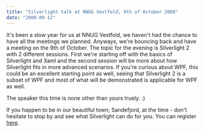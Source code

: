 ```yaml
---
title: "Silverlight talk at NNUG Vestfold, 9th of October 2008"
date: "2008-09-12"
---
```


It's been a slow year for us at NNUG Vestfold, we haven't had the chance to have all the meetings we planned. Anyways, we're bouncing back and have a meeting on the 9th of October. The topic for the evening is Silverlight 2 with 2 different sessions. First we're starting off with the basics of Silverlight and Xaml and the second session will be more about how Silverlight fits in more advanced scenarios. If you're curious about WPF, this could be an excellent starting point as well, seeing that Silverlight 2 is a subset of WPF and most of what will be demonstrated is applicable for WPF as well.  
  
The speaker this time is none other than yours truely. :)   
  
If you happen to be in our beautiful town; Sandefjord, at the time - don't hesitate to stop by and see what Silverlight can do for you. You can register [here](http://www.nnug.no/Avdelinger/Vestfold/Moter/Brukergruppemote-torsdag-9-oktober-2008/).

